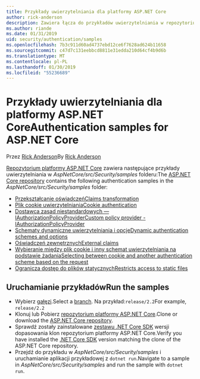 ```yaml
---
title: Przykłady uwierzytelniania dla platformy ASP.NET Core
author: rick-anderson
description: Zawiera łącza do przykładów uwierzytelniania w repozytorium platformy ASP.NET Core.
ms.author: riande
ms.date: 01/31/2019
uid: security/authentication/samples
ms.openlocfilehash: 7b3c911d60ad4737ebd12ce6f7628ad624b11658
ms.sourcegitcommit: c47d7c131eebbcd8811e31edda210d64cf4b9d6b
ms.translationtype: MT
ms.contentlocale: pl-PL
ms.lasthandoff: 01/30/2019
ms.locfileid: "55236689"
---
```

# <a name="authentication-samples-for-aspnet-core"></a><span data-ttu-id="c2236-103">Przykłady uwierzytelniania dla platformy ASP.NET Core</span><span class="sxs-lookup"><span data-stu-id="c2236-103">Authentication samples for ASP.NET Core</span></span>

<span data-ttu-id="c2236-104">Przez [Rick Anderson](https://twitter.com/RickAndMSFT)</span><span class="sxs-lookup"><span data-stu-id="c2236-104">By [Rick Anderson](https://twitter.com/RickAndMSFT)</span></span>

<span data-ttu-id="c2236-105">[Repozytorium platformy ASP.NET Core](https://github.com/aspnet/AspNetCore) zawiera następujące przykłady uwierzytelniania w *AspNetCore/src/Security/samples* folderu:</span><span class="sxs-lookup"><span data-stu-id="c2236-105">The [ASP.NET Core repository](https://github.com/aspnet/AspNetCore) contains the following authentication samples in the *AspNetCore/src/Security/samples* folder:</span></span>

* [<span data-ttu-id="c2236-106">Przekształcanie oświadczeń</span><span class="sxs-lookup"><span data-stu-id="c2236-106">Claims transformation</span></span>](https://github.com/aspnet/AspNetCore/tree/release/2.2/src/Security/samples/ClaimsTransformation)
* [<span data-ttu-id="c2236-107">Plik cookie uwierzytelniania</span><span class="sxs-lookup"><span data-stu-id="c2236-107">Cookie authentication</span></span>](https://github.com/aspnet/AspNetCore/tree/release/2.2/src/Security/samples/Cookies)
* [<span data-ttu-id="c2236-108">Dostawca zasad niestandardowych — IAuthorizationPolicyProvider</span><span class="sxs-lookup"><span data-stu-id="c2236-108">Custom policy provider - IAuthorizationPolicyProvider</span></span>](https://github.com/aspnet/AspNetCore/tree/release/2.2/src/Security/samples/CustomPolicyProvider)
* [<span data-ttu-id="c2236-109">Schematy dynamiczne uwierzytelniania i opcje</span><span class="sxs-lookup"><span data-stu-id="c2236-109">Dynamic authentication schemes and options</span></span>](https://github.com/aspnet/AspNetCore/tree/release/2.2/src/Security/samples/DynamicSchemes)
* [<span data-ttu-id="c2236-110">Oświadczeń zewnętrznych</span><span class="sxs-lookup"><span data-stu-id="c2236-110">External claims</span></span>](https://github.com/aspnet/AspNetCore/tree/release/2.2/src/Security/samples/Identity.ExternalClaims)
* [<span data-ttu-id="c2236-111">Wybieranie między plik cookie i inny schemat uwierzytelniania na podstawie żądania</span><span class="sxs-lookup"><span data-stu-id="c2236-111">Selecting between cookie and another authentication scheme based on the request</span></span>](https://github.com/aspnet/AspNetCore/tree/release/2.2/src/Security/samples/PathSchemeSelection)
* [<span data-ttu-id="c2236-112">Ogranicza dostęp do plików statycznych</span><span class="sxs-lookup"><span data-stu-id="c2236-112">Restricts access to static files</span></span>](https://github.com/aspnet/AspNetCore/tree/release/2.2/src/Security/samples/StaticFilesAuth)

## <a name="run-the-samples"></a><span data-ttu-id="c2236-113">Uruchamianie przykładów</span><span class="sxs-lookup"><span data-stu-id="c2236-113">Run the samples</span></span>

* <span data-ttu-id="c2236-114">Wybierz [gałęzi](https://github.com/aspnet/AspNetCore).</span><span class="sxs-lookup"><span data-stu-id="c2236-114">Select a [branch](https://github.com/aspnet/AspNetCore).</span></span> <span data-ttu-id="c2236-115">Na przykład:`release/2.2`</span><span class="sxs-lookup"><span data-stu-id="c2236-115">For example, `release/2.2`</span></span>
* <span data-ttu-id="c2236-116">Klonuj lub Pobierz [repozytorium platformy ASP.NET Core](https://github.com/aspnet/AspNetCore).</span><span class="sxs-lookup"><span data-stu-id="c2236-116">Clone or download the [ASP.NET Core repository](https://github.com/aspnet/AspNetCore).</span></span>
* <span data-ttu-id="c2236-117">Sprawdź zostały zainstalowane [zestawu .NET Core SDK](https://www.microsoft.com/net/download/all) wersji dopasowania klon repozytorium platformy ASP.NET Core.</span><span class="sxs-lookup"><span data-stu-id="c2236-117">Verify you have installed the [.NET Core SDK](https://www.microsoft.com/net/download/all) version matching the clone of the ASP.NET Core repository.</span></span>
* <span data-ttu-id="c2236-118">Przejdź do przykładu w *AspNetCore/src/Security/samples* i uruchamianie aplikacji przykładowej z `dotnet run`.</span><span class="sxs-lookup"><span data-stu-id="c2236-118">Navigate to a sample in *AspNetCore/src/Security/samples* and run the sample with `dotnet run`.</span></span>
